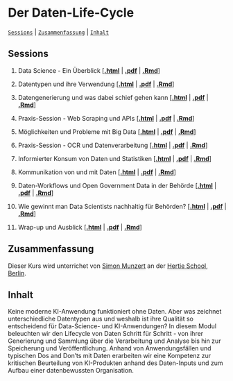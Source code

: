 # Der Daten-Life-Cycle
[`Sessions`](#sessions) | [`Zusammenfassung`](#zusammenfassung) |
[`Inhalt`](#inhalt) 


## Sessions


1. Data Science - Ein Überblick
	\[[**.html**](https://raw.githack.com/hertie-ai-certificate/modul-2-daten-2025/main/d1s1-ueberblick/d1s1-ueberblick.html) | 	[**.pdf**](https://raw.githack.com/hertie-ai-certificate/modul-2-daten-2025/main/d1s1-ueberblick/d1s1-ueberblick.pdf) | 	[**.Rmd**](https://raw.githack.com/hertie-ai-certificate/modul-2-daten-2025/main/d1s1-ueberblick/d1s1-ueberblick.Rmd)\]

2. Datentypen und ihre Verwendung \[[**.html**](https://raw.githack.com/hertie-ai-certificate/modul-2-daten-2025/main/d1s2-datentypen/d1s2-datentypen.html) | [**.pdf**](https://raw.githack.com/hertie-ai-certificate/modul-2-daten-2025/main/d1s2-datentypen/d1s2-datentypen.pdf) | [**.Rmd**](https://raw.githack.com/hertie-ai-certificate/modul-2-daten-2025/main/d1s2-datentypen/d1s2-datentypen.Rmd)\]

3. Datengenerierung und was dabei schief gehen kann \[[**.html**](https://raw.githack.com/hertie-ai-certificate/modul-2-daten-2025/main/d1s3-datengenerierung/d1s3-datengenerierung.html) | [**.pdf**](https://raw.githack.com/hertie-ai-certificate/modul-2-daten-2025/main/d1s3-datengenerierung/d1s3-datengenerierung.pdf) | [**.Rmd**](https://raw.githack.com/hertie-ai-certificate/modul-2-daten-2025/main/d1s3-datengenerierung/d1s3-datengenerierung.Rmd)\]

4. Praxis-Session - Web Scraping und APIs \[[**.html**](https://raw.githack.com/hertie-ai-certificate/modul-2-daten-2025/main/d1s4-web-scraping/d1s4-web-scraping.html) | [**.pdf**](https://raw.githack.com/hertie-ai-certificate/modul-2-daten-2025/main/d1s4-web-scraping/d1s4-web-scraping.pdf) | [**.Rmd**](https://raw.githack.com/hertie-ai-certificate/modul-2-daten-2025/main/d1s4-web-scraping/d1s4-web-scraping.Rmd)\]

5. Möglichkeiten und Probleme mit Big Data \[[**.html**](https://raw.githack.com/hertie-ai-certificate/modul-2-daten-2025/main/d2s5-big-data-probleme/d2s5-big-data-probleme.html) | [**.pdf**](https://raw.githack.com/hertie-ai-certificate/modul-2-daten-2025/main/d2s5-big-data-probleme/d2s5-big-data-probleme.pdf) | [**.Rmd**](https://raw.githack.com/hertie-ai-certificate/modul-2-daten-2025/main/d2s5-big-data-probleme/d2s5-big-data-probleme.Rmd)\]

6. Praxis-Session - OCR und Datenverarbeitung \[[**.html**](https://raw.githack.com/hertie-ai-certificate/modul-2-daten-2025/main/d2s6-datenverarbeitung/d2s6-datenverarbeitung.html) | [**.pdf**](https://raw.githack.com/hertie-ai-certificate/modul-2-daten-2025/main/d2s6-datenverarbeitung/d2s6-datenverarbeitung.pdf) | [**.Rmd**](https://raw.githack.com/hertie-ai-certificate/modul-2-daten-2025/main/d2s6-datenverarbeitung/d2s6-datenverarbeitung.Rmd)\]

7. Informierter Konsum von Daten und Statistiken \[[**.html**](https://raw.githack.com/hertie-ai-certificate/modul-2-daten-2025/main/d2s7-statistikverstehen/d2s7-statistikverstehen.html) | [**.pdf**](https://raw.githack.com/hertie-ai-certificate/modul-2-daten-2025/main/d2s7-statistikverstehen/d2s7-statistikverstehen.pdf) | [**.Rmd**](https://raw.githack.com/hertie-ai-certificate/modul-2-daten-2025/main/d2s7-statistikverstehen/d2s7-statistikverstehen.Rmd)\]

8. Kommunikation von und mit Daten \[[**.html**](https://raw.githack.com/hertie-ai-certificate/modul-2-daten-2025/main/d2s8-kommunikation/d2s8-kommunikation.html) | [**.pdf**](https://raw.githack.com/hertie-ai-certificate/modul-2-daten-2025/main/d2s8-kommunikation/d2s8-kommunikation.pdf) | [**.Rmd**](https://raw.githack.com/hertie-ai-certificate/modul-2-daten-2025/main/d2s8-kommunikation/d2s8-kommunikation.Rmd)\]

9. Daten-Workflows und Open Government Data in der Behörde \[[**.html**](https://raw.githack.com/hertie-ai-certificate/modul-2-daten-2025/main/d3s9-opengovernment/d3s9-opengovernment.html) | [**.pdf**](https://raw.githack.com/hertie-ai-certificate/modul-2-daten-2025/main/d3s9-opengovernment/d3s9-opengovernment.pdf) | [**.Rmd**](https://raw.githack.com/hertie-ai-certificate/modul-2-daten-2025/main/d3s9-opengovernment/d3s9-opengovernment.Rmd)\]

10. Wie gewinnt man Data Scientists nachhaltig für Behörden? \[[**.html**](https://raw.githack.com/hertie-ai-certificate/modul-2-daten-2025/main/d3s10-rekrutierung/d3s10-rekrutierung.html) | [**.pdf**](https://raw.githack.com/hertie-ai-certificate/modul-2-daten-2025/main/d3s10-rekrutierung/d3s10-rekrutierung.pdf) | [**.Rmd**](https://raw.githack.com/hertie-ai-certificate/modul-2-daten-2025/main/d3s10-rekrutierung/d3s10-rekrutierung.Rmd)\]

11. Wrap-up und Ausblick \[[**.html**](https://raw.githack.com/hertie-ai-certificate/modul-2-daten-2025/main/d3s11-wrapup/d3s11-wrapup.html) | [**.pdf**](https://raw.githack.com/hertie-ai-certificate/modul-2-daten-2025/main/d3s11-wrapup/d3s11-wrapup.pdf) | [**.Rmd**](https://raw.githack.com/hertie-ai-certificate/modul-2-daten-2025/main/d3s11-wrapup/d3s11-wrapup.Rmd)\]



## Zusammenfassung

Dieser Kurs wird unterrichet von [Simon Munzert](https://simonmunzert.github.io/) an der [Hertie School, Berlin](https://www.hertie-school.org/en/).

## Inhalt

Keine moderne KI-Anwendung funktioniert ohne Daten. Aber was zeichnet unterschiedliche Datentypen aus und weshalb ist ihre Qualität so entscheidend für Data-Science- und KI-Anwendungen? In diesem Modul beleuchten wir den Lifecycle von Daten Schritt für Schritt - von ihrer Generierung und Sammlung über die Verarbeitung und Analyse bis hin zur Speicherung und Veröffentlichung. Anhand von Anwendungsfällen und typischen Dos and Don’ts mit Daten erarbeiten wir eine Kompetenz zur kritischen Beurteilung von KI-Produkten anhand des Daten-Inputs und zum Aufbau einer datenbewussten Organisation.



